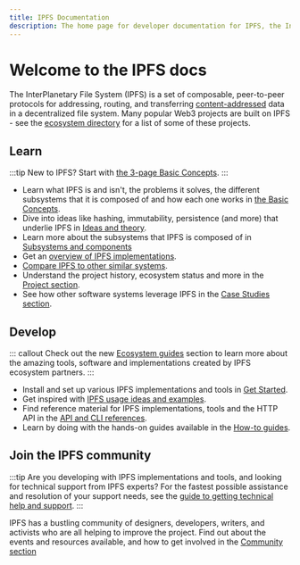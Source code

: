 ```yaml
---
title: IPFS Documentation
description: The home page for developer documentation for IPFS, the InterPlanetary File System.
---
```


# Welcome to the IPFS docs

The InterPlanetary File System (IPFS) is a set of composable, peer-to-peer protocols for addressing, routing, and transferring [content-addressed](concepts/glossary.md#content-addressing) data in a decentralized file system. Many popular Web3 projects are built on IPFS - see the [ecosystem directory](https://ecosystem.ipfs.tech) for a list of some of these projects.

## Learn

:::tip
New to IPFS? Start with
[the 3-page Basic Concepts](./concepts/README.md#learn-the-basics).
:::

- Learn what IPFS is and isn't, the problems it solves, the different subsystems that it is composed of and how each one works in [the Basic Concepts](./concepts/README.md#learn-the-basics).
- Dive into ideas like hashing, immutability, persistence (and more) that underlie IPFS in [Ideas and theory](./concepts/README.md#ideas-and-theory).
- Learn more about the subsystems that IPFS is composed of in [Subsystems and components](./concepts/README.md#subsystems-and-components)
- Get an [overview of IPFS implementations](./concepts/ipfs-implementations.md).
- [Compare IPFS to other similar systems](./concepts/comparisons.md).
- Understand the project history, ecosystem status and more in the [Project section](./project/README.md).
- See how other software systems leverage IPFS in the [Case Studies section](./case-studies/arbol.md).

## Develop

::: callout
Check out the new [Ecosystem guides](./how-to/README.md#ecosystem-guides) section to learn more about the amazing tools, software and implementations created by IPFS ecosystem partners.
:::

- Install and set up various IPFS implementations and tools in [Get Started](./install/README.md).
- Get inspired with [IPFS usage ideas and examples](#examples-and-case-studies).
- Find reference material for IPFS implementations, tools and the HTTP API in the [API and CLI references](./reference/README.md).
- Learn by doing with the hands-on guides available in the [How-to guides](./how-to/README.md).


## Join the IPFS community

:::tip
Are you developing with IPFS implementations and tools, and looking for technical support from IPFS experts? For the fastest possible assistance and resolution of your support needs, see the [guide to getting technical help and support](./community/README.md#get-technical-support-and-help).
:::

IPFS has a bustling community of designers, developers, writers, and activists who are all helping to improve the project. Find out about the events and resources available, and how to get involved in the [Community section](./community/README.md)
